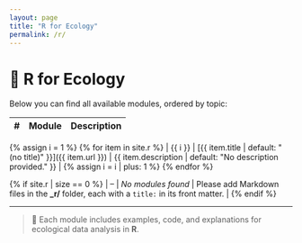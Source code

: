 ```yaml
---
layout: page
title: "R for Ecology"
permalink: /r/
---
```


# 🌿 R for Ecology

Below you can find all available modules, ordered by topic:

| # | Module | Description |
|:-:|:--------|:-------------|
{% assign i = 1 %}
{% for item in site.r %}
| {{ i }} | [{{ item.title | default: "(no title)" }}]({{ item.url }}) | {{ item.description | default: "No description provided." }} |
{% assign i = i | plus: 1 %}
{% endfor %}

{% if site.r | size == 0 %}
| – | _No modules found_ | Please add Markdown files in the **_r/** folder, each with a `title:` in its front matter. |
{% endif %}

---

> 🧭 Each module includes examples, code, and explanations for ecological data analysis in **R**.
